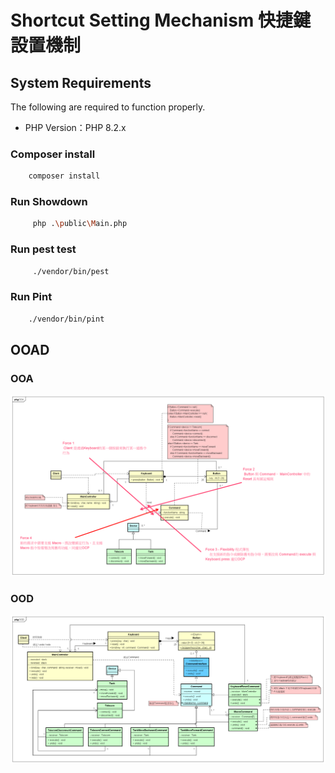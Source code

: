 # Shortcut Setting Mechanism 快捷鍵設置機制

## System Requirements

The following are required to function properly.

* PHP Version：PHP 8.2.x

### Composer install

```bash
    composer install
```

### Run Showdown

```bash
     php .\public\Main.php
```

### Run pest test

```bash
     ./vendor/bin/pest
```

### Run Pint

```bash
    ./vendor/bin/pint
```

## OOAD

### OOA

![OOA](docs/OOA.png)

### OOD

![OOA](docs/OOD.png)
